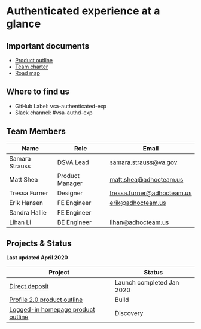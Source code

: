 # Authenticated experience at a glance

## Important documents

- [Product outline](https://github.com/department-of-veterans-affairs/va.gov-team/blob/master/teams/vsa/teams/authenticated-experience/product-outline.md)
- [Team charter](https://github.com/department-of-veterans-affairs/va.gov-team/blob/master/teams/vsa/teams/authenticated-experience/charter.md)
- [Road map](https://github.com/department-of-veterans-affairs/va.gov-team/blob/master/teams/vsa/teams/authenticated-experience/roadmap.md)

## Where to find us 

- GitHub Label: vsa-authenticated-exp  
- Slack channel: #vsa-authd-exp 

## Team Members

|Name|Role|Email|
|----|----|-----|
|Samara Strauss |DSVA Lead| samara.strauss@va.gov |
|Matt Shea |Product Manager| matt.shea@adhocteam.us |
|Tressa Furner |Designer| tressa.furner@adhocteam.us |
|Erik Hansen | FE Engineer| erik@adhocteam.us |
|Sandra Hallie |FE Engineer |  |
|Lihan Li | BE Engineer | lihan@adhocteam.us |

## Projects & Status 

**Last updated April 2020**

|Project|Status|
|----|----|
|[Direct deposit](https://github.com/department-of-veterans-affairs/va.gov-team/blob/master/products/identity-personalization/direct-deposit/README.md) | Launch completed Jan 2020|
|[Profile 2.0 product outline](https://github.com/department-of-veterans-affairs/va.gov-team/tree/master/products/identity-personalization/profile/Combine%20Profile%20and%20Account) | Build |
|[Logged-in homepage product outline](https://github.com/department-of-veterans-affairs/va.gov-team/blob/master/products/identity-personalization/logged-in-homepage/2.0-redesign/README.md) | Discovery|
